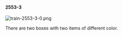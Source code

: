 #### 2553-3
![train-2553-3-0.png](https://github.com/lil-lab/nlvr/raw/master/nlvr/train/images/0/train-2553-3-0.png "train-2553-3-0.png")

There are two boxes with two items of different color.